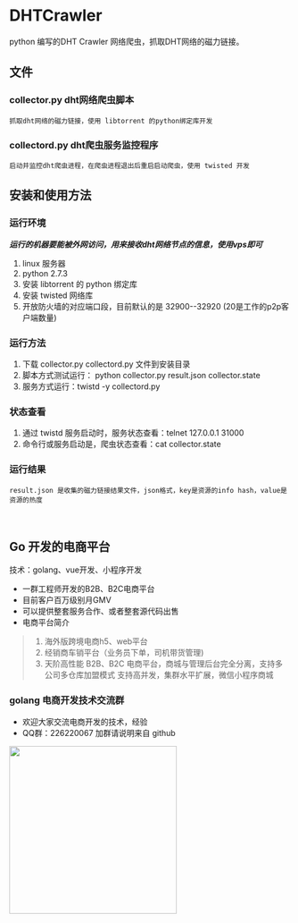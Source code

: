 DHTCrawler
==========

python 编写的DHT Crawler 网络爬虫，抓取DHT网络的磁力链接。


文件
----

### collector.py dht网络爬虫脚本

    抓取dht网络的磁力链接，使用 libtorrent 的python绑定库开发

### collectord.py dht爬虫服务监控程序

    启动并监控dht爬虫进程，在爬虫进程退出后重启启动爬虫，使用 twisted 开发


安装和使用方法
--------------

### 运行环境

*__运行的机器要能被外网访问，用来接收dht网络节点的信息，使用vps即可__*

  1. linux 服务器
  2. python 2.7.3
  3. 安装 libtorrent 的 python 绑定库
  4. 安装 twisted 网络库
  5. 开放防火墙的对应端口段，目前默认的是 32900--32920 (20是工作的p2p客户端数量)

### 运行方法

  1. 下载 collector.py collectord.py 文件到安装目录
  2. 脚本方式测试运行： python collector.py result.json collector.state
  3. 服务方式运行：twistd -y collectord.py

### 状态查看

  1. 通过 twistd 服务启动时，服务状态查看：telnet 127.0.0.1 31000
  2. 命令行或服务启动是，爬虫状态查看：cat collector.state
  
### 运行结果

    result.json 是收集的磁力链接结果文件，json格式，key是资源的info hash，value是资源的热度

<br>

## Go 开发的电商平台

技术：golang、vue开发、小程序开发

  * 一群工程师开发的B2B、B2C电商平台
  * 目前客户百万级别月GMV
  * 可以提供整套服务合作、或者整套源代码出售
  * 电商平台简介
  > 1. 海外版跨境电商h5、web平台
  > 2. 经销商车销平台（业务员下单，司机带货管理)
  > 3. 天阶高性能 B2B、B2C 电商平台，商城与管理后台完全分离，支持多公司多仓库加盟模式
  >    支持高并发，集群水平扩展，微信小程序商城

### golang 电商开发技术交流群

  * 欢迎大家交流电商开发的技术，经验
  * QQ群：226220067 加群请说明来自 github

<img src="https://user-images.githubusercontent.com/1860564/174646268-8cfe046d-1937-46c1-9e26-a4424501f158.png" width = "300" align=center />
